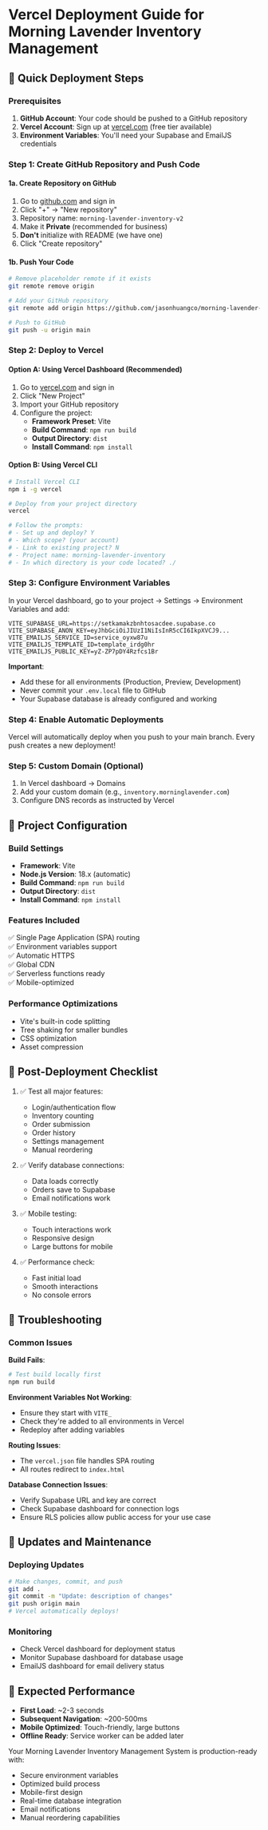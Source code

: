 # Vercel Deployment Guide for Morning Lavender Inventory Management

## 🚀 Quick Deployment Steps

### Prerequisites
1. **GitHub Account**: Your code should be pushed to a GitHub repository
2. **Vercel Account**: Sign up at [vercel.com](https://vercel.com) (free tier available)
3. **Environment Variables**: You'll need your Supabase and EmailJS credentials

### Step 1: Create GitHub Repository and Push Code

#### 1a. Create Repository on GitHub
1. Go to [github.com](https://github.com) and sign in
2. Click "+" → "New repository"
3. Repository name: `morning-lavender-inventory-v2`
4. Make it **Private** (recommended for business)
5. **Don't** initialize with README (we have one)
6. Click "Create repository"

#### 1b. Push Your Code
```bash
# Remove placeholder remote if it exists
git remote remove origin

# Add your GitHub repository
git remote add origin https://github.com/jasonhuangco/morning-lavender-inventory-v2.git

# Push to GitHub
git push -u origin main
```

### Step 2: Deploy to Vercel

#### Option A: Using Vercel Dashboard (Recommended)
1. Go to [vercel.com](https://vercel.com) and sign in
2. Click "New Project"
3. Import your GitHub repository
4. Configure the project:
   - **Framework Preset**: Vite
   - **Build Command**: `npm run build`
   - **Output Directory**: `dist`
   - **Install Command**: `npm install`

#### Option B: Using Vercel CLI
```bash
# Install Vercel CLI
npm i -g vercel

# Deploy from your project directory
vercel

# Follow the prompts:
# - Set up and deploy? Y
# - Which scope? (your account)
# - Link to existing project? N
# - Project name: morning-lavender-inventory
# - In which directory is your code located? ./
```

### Step 3: Configure Environment Variables

In your Vercel dashboard, go to your project → Settings → Environment Variables and add:

```
VITE_SUPABASE_URL=https://setkamakzbnhtosacdee.supabase.co
VITE_SUPABASE_ANON_KEY=eyJhbGciOiJIUzI1NiIsInR5cCI6IkpXVCJ9...
VITE_EMAILJS_SERVICE_ID=service_oyxw87u
VITE_EMAILJS_TEMPLATE_ID=template_irdg0hr
VITE_EMAILJS_PUBLIC_KEY=yZ-ZP7pDY4Rzfcs1Br
```

**Important**: 
- Add these for all environments (Production, Preview, Development)
- Never commit your `.env.local` file to GitHub
- Your Supabase database is already configured and working

### Step 4: Enable Automatic Deployments

Vercel will automatically deploy when you push to your main branch. Every push creates a new deployment!

### Step 5: Custom Domain (Optional)

1. In Vercel dashboard → Domains
2. Add your custom domain (e.g., `inventory.morninglavender.com`)
3. Configure DNS records as instructed by Vercel

## 🔧 Project Configuration

### Build Settings
- **Framework**: Vite
- **Node.js Version**: 18.x (automatic)
- **Build Command**: `npm run build`
- **Output Directory**: `dist`
- **Install Command**: `npm install`

### Features Included
✅ Single Page Application (SPA) routing  
✅ Environment variables support  
✅ Automatic HTTPS  
✅ Global CDN  
✅ Serverless functions ready  
✅ Mobile-optimized  

### Performance Optimizations
- Vite's built-in code splitting
- Tree shaking for smaller bundles
- CSS optimization
- Asset compression

## 🎯 Post-Deployment Checklist

1. ✅ Test all major features:
   - Login/authentication flow
   - Inventory counting
   - Order submission
   - Order history
   - Settings management
   - Manual reordering

2. ✅ Verify database connections:
   - Data loads correctly
   - Orders save to Supabase
   - Email notifications work

3. ✅ Mobile testing:
   - Touch interactions work
   - Responsive design
   - Large buttons for mobile

4. ✅ Performance check:
   - Fast initial load
   - Smooth interactions
   - No console errors

## 🚨 Troubleshooting

### Common Issues

**Build Fails**: 
```bash
# Test build locally first
npm run build
```

**Environment Variables Not Working**:
- Ensure they start with `VITE_`
- Check they're added to all environments in Vercel
- Redeploy after adding variables

**Routing Issues**:
- The `vercel.json` file handles SPA routing
- All routes redirect to `index.html`

**Database Connection Issues**:
- Verify Supabase URL and key are correct
- Check Supabase dashboard for connection logs
- Ensure RLS policies allow public access for your use case

## 🔄 Updates and Maintenance

### Deploying Updates
```bash
# Make changes, commit, and push
git add .
git commit -m "Update: description of changes"
git push origin main
# Vercel automatically deploys!
```

### Monitoring
- Check Vercel dashboard for deployment status
- Monitor Supabase dashboard for database usage
- EmailJS dashboard for email delivery status

## 📱 Expected Performance
- **First Load**: ~2-3 seconds
- **Subsequent Navigation**: ~200-500ms
- **Mobile Optimized**: Touch-friendly, large buttons
- **Offline Ready**: Service worker can be added later

Your Morning Lavender Inventory Management System is production-ready with:
- Secure environment variables
- Optimized build process
- Mobile-first design
- Real-time database integration
- Email notifications
- Manual reordering capabilities
